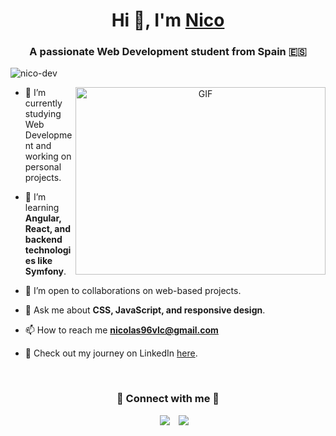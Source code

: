 <h1 align="center">Hi 👋, I'm <a href="#" target="blank">Nico</a></h1>
<h3 align="center">A passionate Web Development student from Spain 🇪🇸</h3>

<p align="left">
  <img src="https://komarev.com/ghpvc/?username=nico-dev&label=Profile%20views&color=0e75b6&style=flat" alt="nico-dev" />
</p>

<a target="_blank" align="center">
  <img align="right" top="500" height="300" width="400" alt="GIF" src="https://media.giphy.com/media/SWoSkN6DxTszqIKEqv/giphy.gif">
</a>

- 🔭 I’m currently studying Web Development and working on personal projects.  

- 🌱 I’m learning **Angular, React, and backend technologies like Symfony**.  

- 🤝 I’m open to collaborations on web-based projects.  

- 💬 Ask me about **CSS, JavaScript, and responsive design**.  

- 📫 How to reach me **nicolas96vlc@gmail.com**  

- 📄 Check out my journey on LinkedIn <a href="https://www.linkedin.com/in/nicol%C3%A1s-castellanos-mena-9b8332205/" target="blank">here</a>.  

<br/>
<h3 align="center">🌟 Connect with me 🤝</h3>

<p align="center">
  <div align="center" class="icons-social" style="margin-left: 10px;">
    <a style="margin-left: 10px;" target="_blank" href="https://www.linkedin.com/in/nicol%C3%A1s-castellanos-mena-9b8332205/">
      <img src="https://img.icons8.com/doodle/40/000000/linkedin--v2.png"></a>
    <a style="margin-left: 10px;" target="_blank" href="https://www.instagram.com/nicocm__/">
      <img src="https://img.icons8.com/doodle/40/000000/instagram-new--v2.png"></a>
  </div>
</p>
